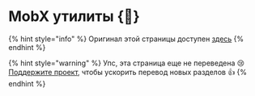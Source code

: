 # MobX утилиты {🚀}

{% hint style="info" %}
Оригинал этой страницы доступен [здесь](https://mobx.js.org/mobx-utils.html)
{% endhint %}

{% hint style="warning" %}
Упс, эта страница еще не переведена :cry: [Поддержите проект](../podderzhat-proekt.md), чтобы ускорить перевод новых разделов :thumbsup:
{% endhint %}

